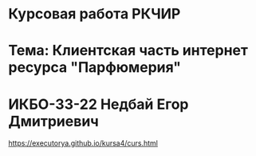 # Курсовая работа РКЧИР
# Тема: Клиентская часть интернет ресурса "Парфюмерия"
# ИКБО-33-22 Недбай Егор Дмитриевич
https://executorya.github.io/kursa4/curs.html
